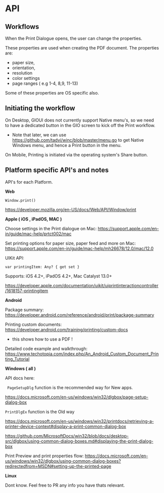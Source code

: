 # API


## Workflows

When the Print Dialogue opens, the user can change the properties.

These properties are used when creating the PDF document. The properties are:

- paper size,
- orientation,
- resolution
- color settings
- page ranges ( e.g 1-4, 8,9, 11-13)

Some of these properties are OS specific also.


## Initiating the workflow

On Desktop, GIOUI does not currently support Native menu's, so we need to have a dedicated button in the GIO screen to kick off the Print workflow. 

- Note that later, we can use https://github.com/tadvi/winc/blob/master/menu.go to get Native Windows menu, and hence a Print button in the menu.

On Mobile, Printing is initiated via the operating system's Share button.


## Platform specific API's and notes

API's for each Platform.

**Web**

``` Window.print() ```

https://developer.mozilla.org/en-US/docs/Web/API/Window/print

**Apple ( iOS , iPadOS, MAC )**

Choose settings in the Print dialogue on Mac: https://support.apple.com/en-in/guide/mac-help/prtct002/mac

Set printing options for paper size, paper feed and more on Mac: https://support.apple.com/en-in/guide/mac-help/mh26678/12.0/mac/12.0

UIKit API: 

``` var printingItem: Any? { get set } ``` 

Supports: iOS 4.2+, iPadOS 4.2+, Mac Catalyst 13.0+

https://developer.apple.com/documentation/uikit/uiprintinteractioncontroller/1618157-printingitem

**Android**

Package summary: https://developer.android.com/reference/android/print/package-summary

Printing custom documents: https://developer.android.com/training/printing/custom-docs
- this shows how to use a PDF !

Detailed code example and walkthrough: https://www.techotopia.com/index.php/An_Android_Custom_Document_Printing_Tutorial

**Windows ( all )**

API docs here:

``` PageSetupDlg``` function is the recommended way for New apps.

https://docs.microsoft.com/en-us/windows/win32/dlgbox/page-setup-dialog-box

``` PrintDlgEx ``` function is the Old way

https://docs.microsoft.com/en-us/windows/win32/printdocs/retrieving-a-printer-device-context#display-a-print-common-dialog-box

https://github.com/MicrosoftDocs/win32/blob/docs/desktop-src/dlgbox/using-common-dialog-boxes.md#displaying-the-print-dialog-box


Print Preview and print properties flow: https://docs.microsoft.com/en-us/windows/win32/dlgbox/using-common-dialog-boxes?redirectedfrom=MSDN#setting-up-the-printed-page


**Linux**

Dont know. Feel free to PR any info you have thats relevant.



